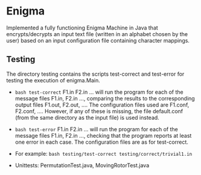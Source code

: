 # Enigma
 Implemented a fully functioning Enigma Machine in Java that encrypts/decrypts an input text file (written in an alphabet chosen by the user) based on an input configuration file 
 containing character mappings.

## Testing
The directory testing contains the scripts test-correct and test-error for testing the execution of enigma.Main.

- `bash test-correct` F1.in F2.in ... will run the program for each of the message files F1.in, F2.in ..., comparing the results to the corresponding output files F1.out, F2.out, .... The configuration files used are F1.conf, F2.conf, .... However, if any of these is missing, the file default.conf (from the same directory as the input file) is used instead.
- `bash test-error` F1.in F2.in ... will run the program for each of the message files F1.in, F2.in ..., checking that the program reports at least one error in each case. The configuration files are as for test-correct.
- For example: `bash testing/test-correct testing/correct/trivial1.in`

- Unittests: PermutationTest.java, MovingRotorTest.java
